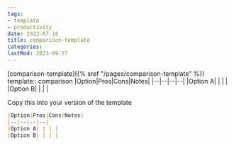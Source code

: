 ```yaml
---
tags:
- template
- productivity
date: 2022-07-10
title: comparison-template
categories:
lastMod: 2023-09-27
---
```

[comparison-template]({% sref "/pages/comparison-template" %})
template:: comparison
|Option|Pros|Cons|Notes|
|--|--|--|--|
|Option A| | | | 
|Option B| | | |

Copy this into your version of the template

```md
|Option|Pros|Cons|Notes|
|--|--|--|--|
|Option A| | | | 
|Option B| | | |
```
